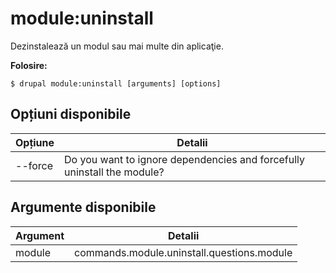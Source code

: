 # module:uninstall
Dezinstalează un modul sau mai multe din aplicaţie.

**Folosire:**
```
$ drupal module:uninstall [arguments] [options]
```

## Opțiuni disponibile
Opțiune | Detalii
-------|-------------
--force | Do you want to ignore dependencies and forcefully uninstall the module?

## Argumente disponibile
Argument | Detalii
---------|-------------
module | commands.module.uninstall.questions.module
